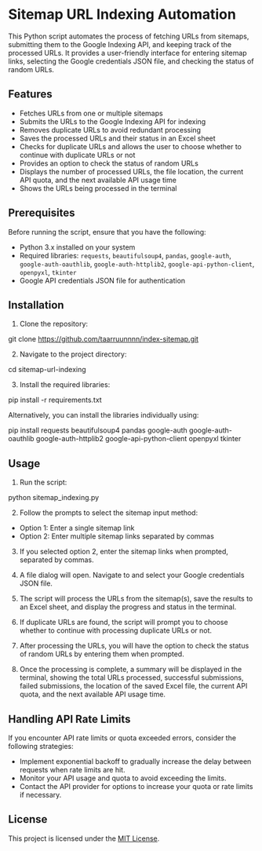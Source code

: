 # Sitemap URL Indexing Automation

This Python script automates the process of fetching URLs from sitemaps, submitting them to the Google Indexing API, and keeping track of the processed URLs. It provides a user-friendly interface for entering sitemap links, selecting the Google credentials JSON file, and checking the status of random URLs.

## Features

- Fetches URLs from one or multiple sitemaps
- Submits the URLs to the Google Indexing API for indexing
- Removes duplicate URLs to avoid redundant processing
- Saves the processed URLs and their status in an Excel sheet
- Checks for duplicate URLs and allows the user to choose whether to continue with duplicate URLs or not
- Provides an option to check the status of random URLs
- Displays the number of processed URLs, the file location, the current API quota, and the next available API usage time
- Shows the URLs being processed in the terminal

## Prerequisites

Before running the script, ensure that you have the following:

- Python 3.x installed on your system
- Required libraries: `requests`, `beautifulsoup4`, `pandas`, `google-auth`, `google-auth-oauthlib`, `google-auth-httplib2`, `google-api-python-client`, `openpyxl`, `tkinter`
- Google API credentials JSON file for authentication

## Installation

1. Clone the repository:

git clone https://github.com/taarruunnnn/index-sitemap.git


2. Navigate to the project directory:

cd sitemap-url-indexing


3. Install the required libraries:

pip install -r requirements.txt


Alternatively, you can install the libraries individually using:

pip install requests beautifulsoup4 pandas google-auth google-auth-oauthlib google-auth-httplib2 google-api-python-client openpyxl tkinter


## Usage

1. Run the script:

python sitemap_indexing.py


2. Follow the prompts to select the sitemap input method:
- Option 1: Enter a single sitemap link
- Option 2: Enter multiple sitemap links separated by commas

3. If you selected option 2, enter the sitemap links when prompted, separated by commas.

4. A file dialog will open. Navigate to and select your Google credentials JSON file.

5. The script will process the URLs from the sitemap(s), save the results to an Excel sheet, and display the progress and status in the terminal.

6. If duplicate URLs are found, the script will prompt you to choose whether to continue with processing duplicate URLs or not.

7. After processing the URLs, you will have the option to check the status of random URLs by entering them when prompted.

8. Once the processing is complete, a summary will be displayed in the terminal, showing the total URLs processed, successful submissions, failed submissions, the location of the saved Excel file, the current API quota, and the next available API usage time.

## Handling API Rate Limits

If you encounter API rate limits or quota exceeded errors, consider the following strategies:

- Implement exponential backoff to gradually increase the delay between requests when rate limits are hit.
- Monitor your API usage and quota to avoid exceeding the limits.
- Contact the API provider for options to increase your quota or rate limits if necessary.

## License

This project is licensed under the [MIT License](LICENSE).
